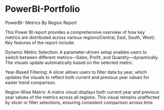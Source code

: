 # PowerBI-Portfolio
PowerBI- Metrics By Region Report

This Power BI report provides a comprehensive overview of how key metrics are distributed across various regions(Central, East, South, West). Key features of the report include:

Dynamic Metric Selection: A parameter-driven setup enables users to switch between different metrics—Sales, Profit, and Quantity—dynamically. The visuals update automatically based on the selected metric.

Year-Based Filtering: A slicer allows users to filter data by year, which updates the visuals to reflect both current and previous year values for easier trend comparison.

Region-Wise Matrix: A matrix visual displays both current year and previous year values of the metrics across all regions. This visual remains unaffected by slicer or filter selections, ensuring consistent comparison across time.


